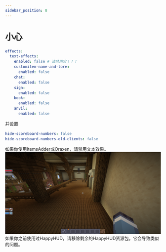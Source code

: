 ```yaml
---
sidebar_position: 8
---
```


# 小心

```yaml
effects:
  text-effects:
    enabled: false # 请禁用它！！！
    customitem-name-and-lore:
      enabled: false
    chat:
      enabled: false
    sign:
      enabled: false
    book:
      enabled: false
    anvil:
      enabled: false
```
并设置
```yaml
hide-scoreboard-numbers: false
hide-scoreboard-numbers-old-clients: false
```
如果你使用ItemsAdder或Oraxen，请禁用文本效果。  
![2024-03-03_18 45 51](_image/c.png)  
如果你之前使用过HappyHUD，请移除剩余的HappyHUD资源包。它会导致类似的问题。